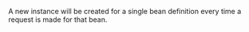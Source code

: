 A new instance will be created for a single bean definition every time a request is made for that bean.